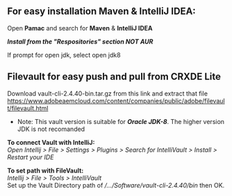 ## For easy installation Maven & IntelliJ IDEA:
Open **Pamac** and search for **Maven** & **IntelliJ IDEA**

***Install from the "Respositories" section NOT AUR***

If prompt for open jdk, select open jdk8

## Filevault for easy push and pull from CRXDE Lite
Download vault-cli-2.4.40-bin.tar.gz from this link and extract that file<br>
https://www.adobeaemcloud.com/content/companies/public/adobe/filevault/filevault.html <br>

- Note: This vault version is suitable for ***Oracle JDK-8***. The higher version JDK is not recomanded

**To connect Vault with IntelliJ:**<br>
_Open Intellij > File > Settings > Plugins > Search for IntelliVault > Install > Restart your IDE_

**To set path with FileVault:**<br>
_Intellij > File > Tools > IntelliVault_<br>
Set up the Vault Directory path of _/.../Software/vault-cli-2.4.40/bin_ then OK.
